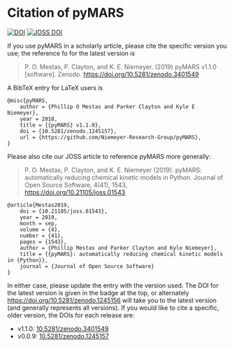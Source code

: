 # Citation of pyMARS

[![DOI](https://zenodo.org/badge/51664233.svg)](https://zenodo.org/badge/latestdoi/51664233)
[![JOSS DOI](https://joss.theoj.org/papers/10.21105/joss.01543/status.svg)](https://doi.org/10.21105/joss.01543)

If you use pyMARS in a scholarly article, please cite the specific version you use;
the reference fo for the latest version is

> P. O. Mestas, P. Clayton, and K. E. Niemeyer. (2019) pyMARS v1.1.0 [software]. Zenodo. https://doi.org/10.5281/zenodo.3401549

A BibTeX entry for LaTeX users is

```TeX
@misc{pyMARS,
    author = {Phillip O Mestas and Parker Clayton and Kyle E Niemeyer},
    year = 2018,
    title = {{pyMARS} v1.1.0},
    doi = {10.5281/zenodo.1245157},
    url = {https://github.com/Niemeyer-Research-Group/pyMARS},
}
```

Please also cite our JOSS article to reference pyMARS more generally:

> P. O. Mestas, P. Clayton, and K. E. Niemeyer (2019). pyMARS: automatically reducing chemical kinetic models in Python. Journal of Open Source Software, 4(41), 1543, https://doi.org/10.21105/joss.01543

```TeX
@article{Mestas2019,
    doi = {10.21105/joss.01543},
    year = 2019,
    month = sep,
    volume = {4},
    number = {41},
    pages = {1543},
    author = {Phillip Mestas and Parker Clayton and Kyle Niemeyer},
    title = {{pyMARS}: automatically reducing chemical kinetic models in {Python}},
    journal = {Journal of Open Source Software}
}
```

In either case, please update the entry with the version used. 
The DOI for the latest version is given in the badge at the top, or 
alternately <https://doi.org/10.5281/zenodo.1245156> will
take you to the latest version (and generally represents all versions).
If you would like to cite a specific, older version, the DOIs for each release are:

 * v1.1.0: [10.5281/zenodo.3401549](https://doi.org/10.5281/zenodo.3401549)
 * v0.0.9: [10.5281/zenodo.1245157](https://doi.org/10.5281/zenodo.1245157)
